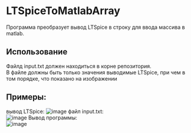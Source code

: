# LTSpiceToMatlabArray  
Программа преобразует вывод LTSpice в строку для ввода массива в matlab.  
## Использование
Файлд input.txt должен находиться в корне репозитория.  
В файле должны быть только значения выводимые LTSpice, при чем в том порядке, что показано на изображении  
## Примеры:  
вывод LTSpice:
![image](https://user-images.githubusercontent.com/33600109/112156122-01e68680-8bf7-11eb-9a56-a5f1cf3ac997.png)
файл input.txt:  
![image](https://user-images.githubusercontent.com/33600109/112156376-3f4b1400-8bf7-11eb-9776-05510ce032a1.png)
Вывод программы:  
![image](https://user-images.githubusercontent.com/33600109/112175614-70801000-8c08-11eb-866b-2fffb89d95cd.png)
